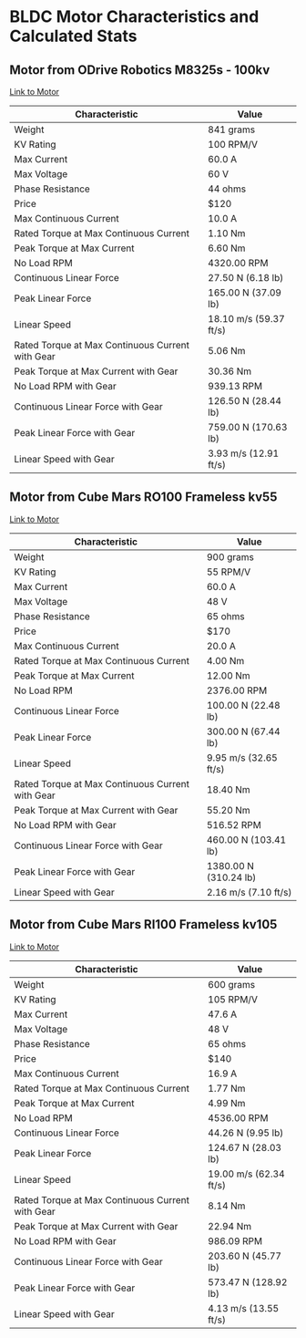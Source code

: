 # BLDC Motor Characteristics and Calculated Stats

## Motor from ODrive Robotics M8325s - 100kv  
[Link to Motor](https://shop.odriverobotics.com/products/m8325s)

| Characteristic | Value |
|----------------|-------|
| Weight | 841 grams |
| KV Rating | 100 RPM/V |
| Max Current | 60.0 A |
| Max Voltage | 60 V |
| Phase Resistance | 44 ohms |
| Price | $120 |
| Max Continuous Current | 10.0 A |
| Rated Torque at Max Continuous Current | 1.10 Nm |
| Peak Torque at Max Current | 6.60 Nm |
| No Load RPM | 4320.00 RPM |
| Continuous Linear Force | 27.50 N (6.18 lb) |
| Peak Linear Force | 165.00 N (37.09 lb) |
| Linear Speed | 18.10 m/s (59.37 ft/s) |
| Rated Torque at Max Continuous Current with Gear | 5.06 Nm |
| Peak Torque at Max Current with Gear | 30.36 Nm |
| No Load RPM with Gear | 939.13 RPM |
| Continuous Linear Force with Gear | 126.50 N (28.44 lb) |
| Peak Linear Force with Gear | 759.00 N (170.63 lb) |
| Linear Speed with Gear | 3.93 m/s (12.91 ft/s) |

## Motor from Cube Mars RO100 Frameless kv55 
[Link to Motor](https://www.cubemars.com/goods-1159-RO100.html)

| Characteristic | Value |
|----------------|-------|
| Weight | 900 grams |
| KV Rating | 55 RPM/V |
| Max Current | 60.0 A |
| Max Voltage | 48 V |
| Phase Resistance | 65 ohms |
| Price | $170 |
| Max Continuous Current | 20.0 A |
| Rated Torque at Max Continuous Current | 4.00 Nm |
| Peak Torque at Max Current | 12.00 Nm |
| No Load RPM | 2376.00 RPM |
| Continuous Linear Force | 100.00 N (22.48 lb) |
| Peak Linear Force | 300.00 N (67.44 lb) |
| Linear Speed | 9.95 m/s (32.65 ft/s) |
| Rated Torque at Max Continuous Current with Gear | 18.40 Nm |
| Peak Torque at Max Current with Gear | 55.20 Nm |
| No Load RPM with Gear | 516.52 RPM |
| Continuous Linear Force with Gear | 460.00 N (103.41 lb) |
| Peak Linear Force with Gear | 1380.00 N (310.24 lb) |
| Linear Speed with Gear | 2.16 m/s (7.10 ft/s) |

## Motor from Cube Mars RI100 Frameless kv105 
[Link to Motor](https://www.cubemars.com/goods-859-RI100.html)

| Characteristic | Value |
|----------------|-------|
| Weight | 600 grams |
| KV Rating | 105 RPM/V |
| Max Current | 47.6 A |
| Max Voltage | 48 V |
| Phase Resistance | 65 ohms |
| Price | $140 |
| Max Continuous Current | 16.9 A |
| Rated Torque at Max Continuous Current | 1.77 Nm |
| Peak Torque at Max Current | 4.99 Nm |
| No Load RPM | 4536.00 RPM |
| Continuous Linear Force | 44.26 N (9.95 lb) |
| Peak Linear Force | 124.67 N (28.03 lb) |
| Linear Speed | 19.00 m/s (62.34 ft/s) |
| Rated Torque at Max Continuous Current with Gear | 8.14 Nm |
| Peak Torque at Max Current with Gear | 22.94 Nm |
| No Load RPM with Gear | 986.09 RPM |
| Continuous Linear Force with Gear | 203.60 N (45.77 lb) |
| Peak Linear Force with Gear | 573.47 N (128.92 lb) |
| Linear Speed with Gear | 4.13 m/s (13.55 ft/s) |

